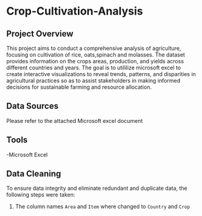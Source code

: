 # Crop-Cultivation-Analysis

## Project Overview

This project aims to conduct a comprehensive analysis of agriculture, focusing on cultivation of rice, oats,spinach and molasses. The dataset provides information on the crops areas,
production, and yields across different countries and years. The goal is to utililize microsoft excel to create interactive visualizations to reveal trends, patterns, and disparities in agricultural practices so as to assist stakeholders in making informed decisions for sustainable farming and resource allocation.

## Data Sources
Please refer to the attached Microsoft excel document

## Tools
-Microsoft Excel 

## Data Cleaning
To ensure data integrity and eliminate redundant and duplicate data, the following steps were taken:
1. The column names `Area` and `Item` where changed to `Country` and `Crop`


